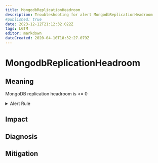 ```yaml
---
title: MongodbReplicationHeadroom
description: Troubleshooting for alert MongodbReplicationHeadroom
#published: true
date: 2023-12-12T21:12:32.022Z
tags: LGTM
editor: markdown
dateCreated: 2020-04-10T18:32:27.079Z
---
```


# MongodbReplicationHeadroom

## Meaning
[//]: # "Short paragraph that explains what the alert means"
MongoDB replication headroom is <= 0

<details>
  <summary>Alert Rule</summary>

  ```yaml
alert: MongodbReplicationHeadroom
expr: sum(avg(mongodb_mongod_replset_oplog_head_timestamp - mongodb_mongod_replset_oplog_tail_timestamp)) - sum(avg(mongodb_rs_members_optimeDate{member_state="PRIMARY"} - on (set) group_right mongodb_rs_members_optimeDate{member_state="SECONDARY"})) <= 0
for: 0m
labels:
    severity: critical
annotations:
    summary: MongoDB replication headroom (instance {{ $labels.instance }})
    description: |-
        MongoDB replication headroom is <= 0
          VALUE = {{ $value }}
          LABELS = {{ $labels }}
    runbook: https://github.com/srerun/prometheus-alerts/content/runbooks/MongodbReplicationHeadroom

  ```
</details>


## Impact
[//]: # "What could / will happen if the alert is not addressed"



## Diagnosis
[//]: # "Steps to take to identify the cause of the problem"



## Mitigation
[//]: # "The steps necessary to resolve the alert"
